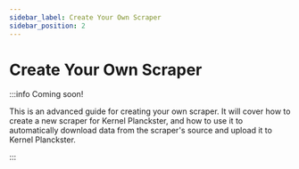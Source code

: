 ```yaml
---
sidebar_label: Create Your Own Scraper
sidebar_position: 2
---
```


# Create Your Own Scraper

:::info Coming soon!

  This is an advanced guide for creating your own scraper. It will cover how to create a new scraper for Kernel Planckster, and how to use it to automatically download data from the scraper's source and upload it to Kernel Planckster.

:::
